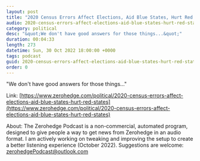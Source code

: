 ```yaml
---
layout: post
title: "2020 Census Errors Affect Elections, Aid Blue States, Hurt Red States"
audio: 2020-census-errors-affect-elections-aid-blue-states-hurt-red-states-0
category: political
desc: "&quot;We don't have good answers for those things...&quot;"
duration: 00:04:33
length: 273
datetime: Sun, 30 Oct 2022 18:00:00 +0000
tags: podcast
guid: 2020-census-errors-affect-elections-aid-blue-states-hurt-red-states-0
order: 0
---
```

&quot;We don't have good answers for those things...&quot;

Link: [https://www.zerohedge.com/political/2020-census-errors-affect-elections-aid-blue-states-hurt-red-states](https://www.zerohedge.com/political/2020-census-errors-affect-elections-aid-blue-states-hurt-red-states)

About: The Zerohedge Podcast is a non-commercial, automated program, designed to give people a way to get news from Zerohedge in an audio format.  I am actively working on tweaking and improving the setup to create a better listening experience (October 2022).  Suggestions are welcome: [zerohedgePodcast@outlook.com](mailto:zerohedgePodcast@outlook.com)
